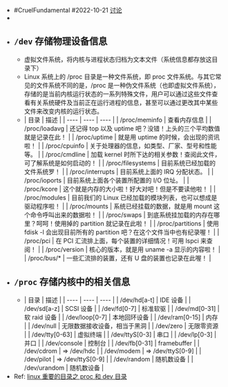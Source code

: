 - #CruelFundamental #2022-10-21 [讨论](https://github.com/CYZH1307/CruelFundamental/tree/main/homework/202210/21)
-
- ## `/dev` 存储物理设备信息
	- 虚拟文件系统，将内核与进程状态归档为文本文件（系统信息都存放这目录下）
	- Linux 系统上的 /proc 目录是一种文件系统，即 proc 文件系统。与其它常见的文件系统不同的是，/proc 是一种伪文件系统（也即虚拟文件系统），存储的是当前内核运行状态的一系列特殊文件，用户可以通过这些文件查看有关系统硬件及当前正在运行进程的信息，甚至可以通过更改其中某些文件来改变内核的运行状态。
	- | 目录 | 描述 |
	  | ---- | ---- | ---- |
	  | /proc/meminfo | 查看内存信息 |
	  | /proc/loadavg | 还记得 top 以及 uptime 吧？没错！上头的三个平均数值就是记录在此！ |
	  | /proc/uptime | 就是用 uptime 的时候，会出现的资讯啦！ |
	  | /proc/cpuinfo | 关于处理器的信息，如类型、厂家、型号和性能等。 |
	  | /proc/cmdline | 加载 kernel 时所下达的相关参数！查阅此文件，可了解系统是如何启动的！ |
	  | /proc/filesystems | 目前系统已经加载的文件系统罗！ |
	  | /proc/interrupts | 目前系统上面的 IRQ 分配状态。 |
	  | /proc/ioports | 目前系统上面各个装置所配置的 I/O 位址。 |
	  | /proc/kcore | 这个就是内存的大小啦！好大对吧！但是不要读他啦！ |
	  | /proc/modules | 目前我们的 Linux 已经加载的模块列表，也可以想成是驱动程序啦！ |
	  | /proc/mounts | 系统已经挂载的数据，就是用 mount 这个命令呼叫出来的数据啦！ |
	  | /proc/swaps | 到底系统挂加载的内存在哪里？呵呵！使用掉的 partition 就记录在此啦！ |
	  | /proc/partitions | 使用 fdisk -l 会出现目前所有的 partition 吧？在这个文件当中也有纪录喔！ |
	  | /proc/pci | 在 PCI 汇流排上面，每个装置的详细情况！可用 lspci 来查阅！ |
	  | /proc/version | 核心的版本，就是用 uname -a 显示的内容啦！ |
	  | /proc/bus/* | 一些汇流排的装置，还有 U 盘的装置也记录在此喔！ |
- ## `/proc` 存储内核中的相关信息
	- | 目录 | 描述 |
	  | ---- | ---- | ---- |
	  | /dev/hd[a-t] | IDE 设备 |
	  | /dev/sd[a-z] | SCSI 设备 |
	  | /dev/fd[0-7] | 标准软驱 |
	  | /dev/md[0-31] | 软 raid 设备 |
	  | /dev/loop[0-7] | 本地回环设备 |
	  | /dev/ram[0-15] | 内存 |
	  | /dev/null | 无限数据接收设备，相当于黑洞 |
	  | /dev/zero | 无限零资源 |
	  | /dev/tty[0-63] | 虚拟终端 |
	  | /dev/ttyS[0-3] | 串口 |
	  | /dev/lp[0-3] | 并口 |
	  | /dev/console | 控制台 |
	  | /dev/fb[0-31] | framebuffer |
	  | /dev/cdrom | => /dev/hdc |
	  | /dev/modem | => /dev/ttyS[0-9] |
	  | /dev/pilot | => /dev/ttyS[0-9] |
	  | /dev/random | 随机数设备 |
	  | /dev/urandom | 随机数设备 |
- Ref: [linux 重要的目录之 proc 和 dev 目录](https://rumenz.com/rumenbiji/linux-proc-dev.html)